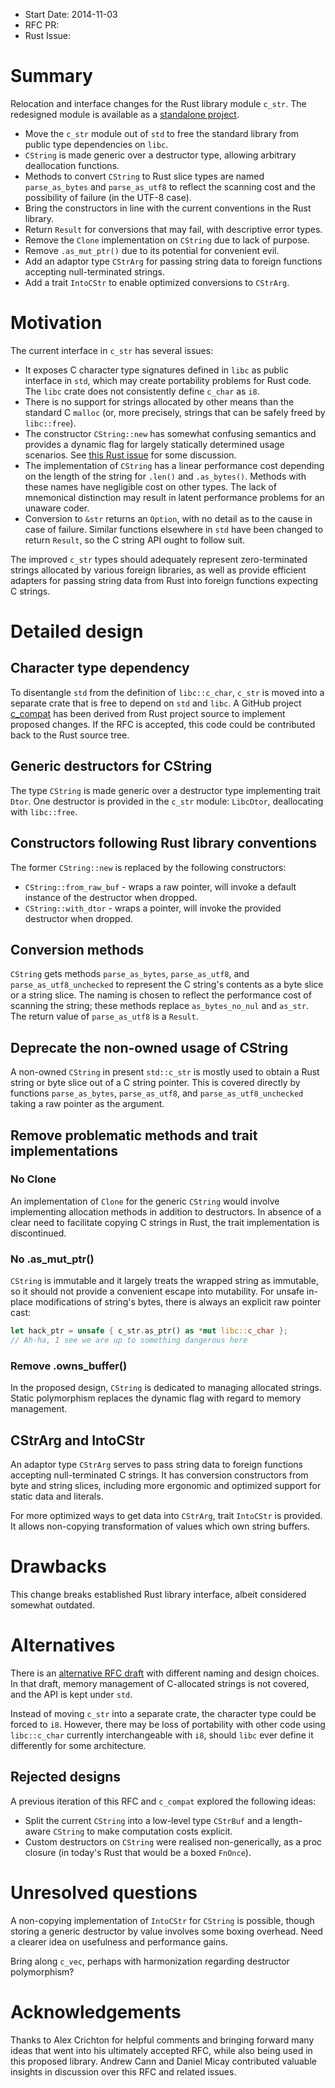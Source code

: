 - Start Date: 2014-11-03
- RFC PR: 
- Rust Issue: 

# Summary

Relocation and interface changes for the Rust library module `c_str`.
The redesigned module is available as a
[standalone project](https://github.com/mzabaluev/rust-c-compat).

* Move the `c_str` module out of `std` to free the standard library from
  public type dependencies on `libc`.
* `CString` is made generic over a destructor type, allowing arbitrary
  deallocation functions.
* Methods to convert `CString` to Rust slice types are named
  `parse_as_bytes` and `parse_as_utf8` to reflect the scanning cost and
  the possibility of failure (in the UTF-8 case).
* Bring the constructors in line with the current conventions in the Rust
  library.
* Return `Result` for conversions that may fail, with descriptive error types.
* Remove the `Clone` implementation on `CString` due to lack of purpose.
* Remove `.as_mut_ptr()` due to its potential for convenient evil.
* Add an adaptor type `CStrArg` for passing string data to foreign functions
  accepting null-terminated strings.
* Add a trait `IntoCStr` to enable optimized conversions to `CStrArg`.

# Motivation

The current interface in `c_str` has several issues:

* It exposes C character type signatures defined in `libc` as public
  interface in `std`, which may create portability problems for Rust code.
  The `libc` crate does not consistently define `c_char` as `i8`.
* There is no support for strings allocated by other means than the
  standard C `malloc` (or, more precisely, strings that can be safely
  freed by `libc::free`).
* The constructor `CString::new` has somewhat confusing semantics and
  provides a dynamic flag for largely statically determined usage
  scenarios.
  See [this Rust issue](https://github.com/rust-lang/rust/issues/18117)
  for some discussion.
* The implementation of `CString` has a linear performance cost depending
  on the length of the string for `.len()` and `.as_bytes()`. Methods
  with these names have negligible cost on other types. The lack of
  mnemonical distinction may result in latent performance problems for an
  unaware coder.
* Conversion to `&str` returns an `Option`, with no detail as to the cause
  in case of failure. Similar functions elsewhere in `std` have been changed
  to return `Result`, so the C string API ought to follow suit.

The improved `c_str` types should adequately represent zero-terminated
strings allocated by various foreign libraries, as well as provide
efficient adapters for passing string data from Rust into foreign
functions expecting C strings.

# Detailed design

## Character type dependency

To disentangle `std` from the definition of `libc::c_char`,
`c_str` is moved into a separate crate that is free to depend on `std`
and `libc`. A GitHub project
[c_compat](https://github.com/mzabaluev/rust-c-compat) has been
derived from Rust project source to implement proposed changes.
If the RFC is accepted, this code could be contributed back to the Rust
source tree.

## Generic destructors for CString

The type `CString` is made generic over a destructor type implementing
trait `Dtor`. One destructor is provided in the `c_str` module:
`LibcDtor`, deallocating with `libc::free`.

## Constructors following Rust library conventions

The former `CString::new` is replaced by the following constructors:

* `CString::from_raw_buf` - wraps a raw pointer, will invoke a default
  instance of the destructor when dropped.
* `CString::with_dtor` - wraps a pointer, will invoke the provided destructor
  when dropped.

## Conversion methods

`CString` gets methods `parse_as_bytes`, `parse_as_utf8`, and
`parse_as_utf8_unchecked` to represent the C string's contents as a byte slice
or a string slice. The naming is chosen to reflect the performance cost of
scanning the string; these methods replace `as_bytes_no_nul` and
`as_str`. The return value of `parse_as_utf8` is a
`Result`.

## Deprecate the non-owned usage of CString

A non-owned `CString` in present `std::c_str` is mostly used to
obtain a Rust string or byte slice out of a C string pointer.
This is covered directly by functions `parse_as_bytes`, `parse_as_utf8`,
and `parse_as_utf8_unchecked` taking a raw pointer as the argument.

## Remove problematic methods and trait implementations

### No Clone

An implementation of `Clone` for the generic `CString` would involve
implementing allocation methods in addition to destructors. In absence of
a clear need to facilitate copying C strings in Rust, the trait implementation
is discontinued.

### No .as_mut_ptr()

`CString` is immutable and it largely treats the wrapped
string as immutable, so it should not provide a convenient 
escape into mutability.
For unsafe in-place modifications of string's bytes, there is
always an explicit raw pointer cast:
````rust
let hack_ptr = unsafe { c_str.as_ptr() as *mut libc::c_char };
// Ah-ha, I see we are up to something dangerous here
````

### Remove .owns_buffer()

In the proposed design, `CString` is dedicated to managing allocated strings.
Static polymorphism replaces the dynamic flag with regard to memory management.

## CStrArg and IntoCStr

An adaptor type `CStrArg` serves to pass string data to foreign functions
accepting null-terminated C strings. It has conversion constructors from
byte and string slices, including more ergonomic and optimized support
for static data and literals.

For more optimized ways to get data into `CStrArg`, trait `IntoCStr`
is provided. It allows non-copying transformation of values which own string
buffers.

# Drawbacks

This change breaks established Rust library interface, albeit considered
somewhat outdated.

# Alternatives

There is an [alternative RFC draft](https://github.com/rust-lang/rfcs/pull/494)
with different naming and design choices. In that draft, memory management of
C-allocated strings is not covered, and the API is kept under `std`.

Instead of moving `c_str` into a separate crate, the character type could
be forced to `i8`. However, there may be loss of portability with other code
using `libc::c_char` currently interchangeable with `i8`, should `libc` ever
define it differently for some architecture.

## Rejected designs

A previous iteration of this RFC and `c_compat` explored the following ideas:

* Split the current `CString` into a low-level type `CStrBuf` and
  a length-aware `CString` to make computation costs explicit.
* Custom destructors on `CString` were realised non-generically,
  as a proc closure (in today's Rust that would be a boxed `FnOnce`).

# Unresolved questions

A non-copying implementation of `IntoCStr` for `CString` is possible,
though storing a generic destructor by value involves some boxing
overhead. Need a clearer idea on usefulness and performance gains.

Bring along `c_vec`, perhaps with harmonization regarding
destructor polymorphism?

# Acknowledgements

Thanks to Alex Crichton for helpful comments and bringing forward many
ideas that went into his ultimately accepted RFC, while also being used
in this proposed library. Andrew Cann and Daniel Micay contributed valuable
insights in discussion over this RFC and related issues.
